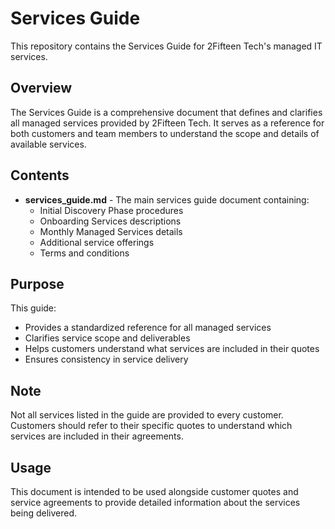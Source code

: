 # Services Guide

This repository contains the Services Guide for 2Fifteen Tech's managed IT services.

## Overview

The Services Guide is a comprehensive document that defines and clarifies all managed services provided by 2Fifteen Tech. It serves as a reference for both customers and team members to understand the scope and details of available services.

## Contents

- **services_guide.md** - The main services guide document containing:
  - Initial Discovery Phase procedures
  - Onboarding Services descriptions
  - Monthly Managed Services details
  - Additional service offerings
  - Terms and conditions

## Purpose

This guide:
- Provides a standardized reference for all managed services
- Clarifies service scope and deliverables
- Helps customers understand what services are included in their quotes
- Ensures consistency in service delivery

## Note

Not all services listed in the guide are provided to every customer. Customers should refer to their specific quotes to understand which services are included in their agreements.

## Usage

This document is intended to be used alongside customer quotes and service agreements to provide detailed information about the services being delivered.